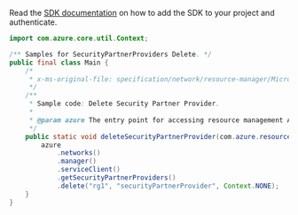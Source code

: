 Read the [SDK documentation](https://github.com/Azure/azure-sdk-for-java/blob/azure-resourcemanager_2.15.0/sdk/resourcemanager/azure-resourcemanager/README.md) on how to add the SDK to your project and authenticate.

```java
import com.azure.core.util.Context;

/** Samples for SecurityPartnerProviders Delete. */
public final class Main {
    /*
     * x-ms-original-file: specification/network/resource-manager/Microsoft.Network/stable/2021-05-01/examples/SecurityPartnerProviderDelete.json
     */
    /**
     * Sample code: Delete Security Partner Provider.
     *
     * @param azure The entry point for accessing resource management APIs in Azure.
     */
    public static void deleteSecurityPartnerProvider(com.azure.resourcemanager.AzureResourceManager azure) {
        azure
            .networks()
            .manager()
            .serviceClient()
            .getSecurityPartnerProviders()
            .delete("rg1", "securityPartnerProvider", Context.NONE);
    }
}
```
